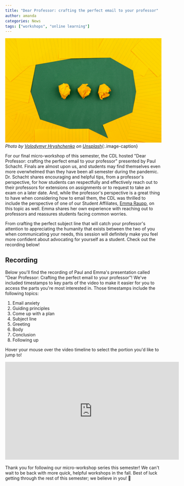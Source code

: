 ```yaml
---
title: "Dear Professor: crafting the perfect email to your professor" 
author: amanda
categories: News
tags: ["workshops", "online learning"]
---
```


![Text bubble made out of crumpled up index cards](/images/messenger.jpg)
*Photo by <a href="https://unsplash.com/@lunarts?utm_source=unsplash&utm_medium=referral&utm_content=creditCopyText">Volodymyr Hryshchenko</a> on <a href="https://unsplash.com/s/photos/planner?utm_source=unsplash&utm_medium=referral&utm_content=creditCopyText">Unsplash</a>*{:.image-caption}

<span class="drop">F</span>or our final micro-workshop of this semester, the CDL hosted "Dear Professor: crafting the perfect email to your professor" presented by Paul Schacht. Finals are almost upon us, and students may find themselves even more overwhelmed than they have been all semester during the pandemic. Dr. Schacht shares encouraging and helpful tips, from a professor's perspective, for how students can respectfully and effectively reach out to their professors for extensions on assignments or to request to take an exam on a later date. And, while the professor's perspective is a great thing to have when considering how to email them, the CDL was thrilled to include the perspective of one of our Student Affiliates, [Emma Raupp](https://cdl-geneseo.github.io/authors/raupp/), on this topic as well. Emma shares her own experience with reaching out to professors and reassures students facing common worries.

From crafting the perfect subject line that will catch your professor's attention to appreciating the humanity that exists between the two of you when communicating your needs, this session will definitely make you feel more confident about advocating for yourself as a student. Check out the recording below!

<!--more-->

## Recording

Below you'll find the recording of Paul and Emma's presentation called "Dear Professor: Crafting the perfect email to your professor"! We've included timestamps to key parts of the video to make it easier for you to access the parts you're most interested in. Those timestamps include the following topics:

1. Email anxiety
2. Guiding principles
3. Come up with a plan
4. Subject line
5. Greeting
6. Body
7. Conclusion
8. Following up

Hover your mouse over the video timeline to select the portion you'd like to jump to!

<iframe width="560" height="315" src="https://www.youtube.com/embed/zKl6zV3XVwo" title="YouTube video player" frameborder="0" allow="accelerometer; autoplay; clipboard-write; encrypted-media; gyroscope; picture-in-picture" allowfullscreen></iframe>

Thank you for following our micro-workshop series this semester! We can't wait to be back with more quick, helpful workshops in the fall. Best of luck getting through the rest of this semester; we believe in you! :star2: